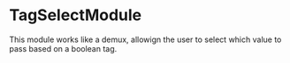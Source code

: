# TagSelectModule
This module works like a demux, allowign the user to select which value to pass based on a boolean tag.
 
